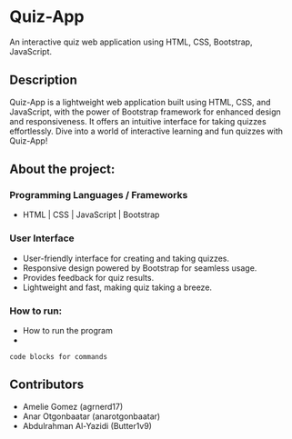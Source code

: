 # Quiz-App
An interactive quiz web application using HTML, CSS, Bootstrap, JavaScript.

## Description

Quiz-App is a lightweight web application built using HTML, CSS, and JavaScript, with the power of Bootstrap framework for enhanced design and responsiveness. It offers an intuitive interface for taking quizzes effortlessly. Dive into a world of interactive learning and fun quizzes with Quiz-App!

## About the project:

### Programming Languages / Frameworks

* HTML | CSS | JavaScript | Bootstrap

### User Interface 
* User-friendly interface for creating and taking quizzes.
* Responsive design powered by Bootstrap for seamless usage.
* Provides feedback for quiz results.
* Lightweight and fast, making quiz taking a breeze.

### How to run:

* How to run the program
* 
```
code blocks for commands
```

## Contributors
- Amelie Gomez (agrnerd17)
- Anar Otgonbaatar (anarotgonbaatar)
- Abdulrahman Al-Yazidi (Butter1v9)

